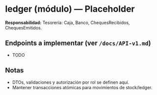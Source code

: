 # ledger (módulo) — Placeholder
**Responsabilidad:** Tesorería: Caja, Banco, ChequesRecibidos, ChequesEmitidos.

## Endpoints a implementar (ver `/docs/API-v1.md`)
- TODO

## Notas
- DTOs, validaciones y autorización por rol se definen aquí.
- Mantener transacciones atómicas para movimientos de stock/ledger.
